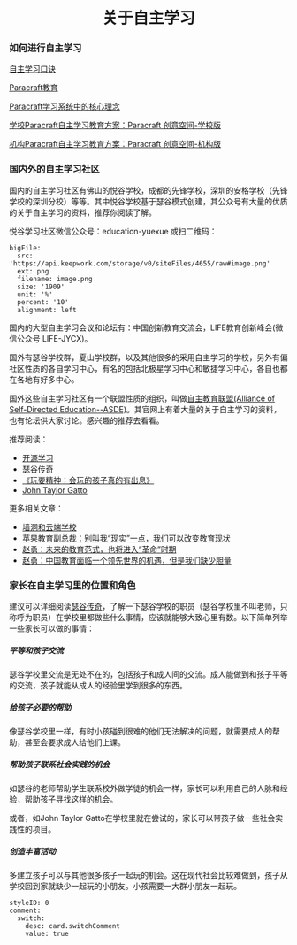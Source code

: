 <style>
h1{
text-align:center;  
}  
.comp-markdown p{
line-height: 180%;
font-size: 16px;
padding-bottom:14px;
}  
  
.comp-markdown li{
line-height: 160%;  
font-size: 16px;
padding-bottom:10px;
}  
</style>


# 关于自主学习

### 如何进行自主学习

[自主学习口诀](/official/paracraft/selflearning-poem)

[Paracraft教育](/official/docs/learning_center/paracraft_edu)

[Paracraft学习系统中的核心理念](https://keepwork.com/official/docs/teach/lessons/edu_guide)

[学校Paracraft自主学习教育方案：Paracraft 创意空间-学校版](/official/docs/teach/lessons/paracraft_centers)

[机构Paracraft自主学习教育方案：Paracraft 创意空间-机构版](/official/docs/teach/lessons/paracraft_learning_centers)


### 国内外的自主学习社区

国内的自主学习社区有佛山的悦谷学校，成都的先锋学校，深圳的安格学校（先锋学校的深圳分校）等等。其中悦谷学校基于瑟谷模式创建，其公众号有大量的优质的关于自主学习的资料，推荐你阅读了解。

悦谷学习社区微信公众号：education-yuexue
或扫二维码：
 
```@BigFile
bigFile:
  src: 'https://api.keepwork.com/storage/v0/siteFiles/4655/raw#image.png'
  ext: png
  filename: image.png
  size: '1909'
  unit: '%'
  percent: '10'
  alignment: left

```


国内的大型自主学习会议和论坛有：中国创新教育交流会，LIFE教育创新峰会(微信公众号 LIFE-JYCX)。


国外有瑟谷学校群，夏山学校群，以及其他很多的采用自主学习的学校，另外有偏社区性质的各自学习中心，有名的包括北极星学习中心和敏捷学习中心，各自也都在各地有好多中心。

国外这些自主学习社区有一个联盟性质的组织，叫做[自主教育联盟(Alliance of Self-Directed Education--ASDE)](https://www.self-directed.org/)。其官网上有着大量的关于自主学习的资料，也有论坛供大家讨论。感兴趣的推荐去看看。

推荐阅读：
- [开源学习](http://www.opensourcelearning.org/)
- [瑟谷传奇](https://www.douban.com/group/topic/30593931/)
- [《玩耍精神：会玩的孩子真的有出息》](https://book.douban.com/subject/26304127/)
- [John Taylor Gatto](http://johntaylorgatto.com/)
  

更多相关文章：
- [墙洞和云端学校](http://www.sohu.com/a/208112962_177272)
- [苹果教育副总裁：别叫我“现实”一点，我们可以改变教育现状](https://mp.weixin.qq.com/s/kws249f-qqQQzaYIsqOR1g)
- [赵勇：未来的教育范式，也将进入“革命”时期](https://mp.weixin.qq.com/s/Za_VVb5PUl8RTTfRh1EQ6A)
- [赵勇：中国教育面临一个领先世界的机遇，但是我们缺少胆量](https://mp.weixin.qq.com/s/hmPkff7ALuDL6N4uM3chfw)


### 家长在自主学习里的位置和角色

建议可以详细阅读[瑟谷传奇](https://www.douban.com/group/topic/30593931/)，了解一下瑟谷学校的职员（瑟谷学校里不叫老师，只称呼为职员）在学校里都做些什么事情，应该就能够大致心里有数。以下简单列举一些家长可以做的事情：

##### 平等和孩子交流
瑟谷学校里交流是无处不在的，包括孩子和成人间的交流。成人能做到和孩子平等的交流，孩子就能从成人的经验里学到很多的东西。

##### 给孩子必要的帮助
像瑟谷学校里一样，有时小孩碰到很难的他们无法解决的问题，就需要成人的帮助，甚至会要求成人给他们上课。

##### 帮助孩子联系社会实践的机会
如瑟谷的老师帮助学生联系校外做学徒的机会一样，家长可以利用自己的人脉和经验，帮助孩子寻找这样的机会。

或者，如John Taylor Gatto在学校里就在尝试的，家长可以带孩子做一些社会实践性的项目。

##### 创造丰富活动
多建立孩子可以与其他很多孩子一起玩的机会。这在现代社会比较难做到，孩子从学校回到家就缺少一起玩的小朋友。小孩需要一大群小朋友一起玩。






```@Comment
styleID: 0
comment:
  switch:
    desc: card.switchComment
    value: true

```